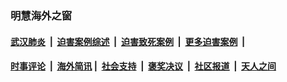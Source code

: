 
### 明慧海外之窗

####  [武汉肺炎](indexes/365.md?t=06031201) &nbsp;|&nbsp;  [迫害案例综述](indexes/328.md?t=06031201) &nbsp;|&nbsp; [迫害致死案例](indexes/277.md?t=06031201)  &nbsp;|&nbsp; [更多迫害案例](indexes/81.md?t=06031201)  &nbsp;|&nbsp; 
####  [时事评论](indexes/19.md?t=06031201) &nbsp;|&nbsp; [海外简讯](indexes/245.md?t=06031201)&nbsp;|&nbsp;  [社会支持](indexes/140.md?t=06031201) &nbsp;|&nbsp; [褒奖决议](indexes/282.md?t=06031201) &nbsp;|&nbsp; [社区报道](indexes/91.md?t=06031201)  &nbsp;|&nbsp; [天人之间](indexes/78.md?t=06031201) 

